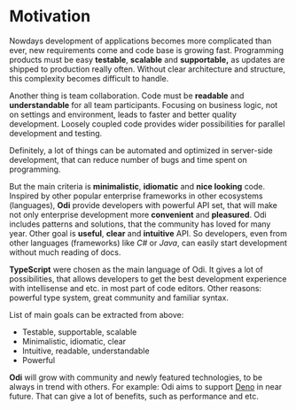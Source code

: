 # Motivation

Nowdays development of applications becomes more complicated than ever, new requirements come and code base is growing fast. Programming products must be easy **testable**, **scalable** and **supportable,** as updates are shipped to production really often. Without clear architecture and structure, this complexity becomes difficult to handle.

Another thing is team collaboration. Code must be **readable** and **understandable** for all team participants. Focusing on business logic, not on settings and environment, leads to faster and better quality development. Loosely coupled code provides wider possibilities for parallel development and testing.

Definitely, a lot of things can be automated and optimized in server-side development, that can reduce number of bugs and time spent on programming.

But the main criteria is **minimalistic**, **idiomatic** and **nice looking** code. Inspired by other popular enterprise frameworks in other ecosystems \(languages\), **Odi** provide developers with powerful API set, that will make not only enterprise development more **convenient** and **pleasured**. Odi includes patterns and solutions, that the community has loved for many year. Other goal is **useful**, **clear** and **intuitive** API. So developers, even from other languages \(frameworks\) like _C\#_ or _Java_, can easily start development without much reading of docs.

**TypeScript** were chosen as the main language of Odi. It gives a lot of possibilities, that allows developers to get the best development experience with intellisense and etc. in most part of code editors. Other reasons: powerful type system, great community and familiar syntax.

List of main goals can be extracted from above:

* Testable, supportable, scalable
* Minimalistic, idiomatic, clear
* Intuitive, readable, understandable
* Powerful

**Odi** will grow with community and newly featured technologies, to be always in trend with others. For example: Odi aims to support [Deno](https://github.com/denoland/deno) in near future. That can give a lot of benefits, such as performance and etc.

